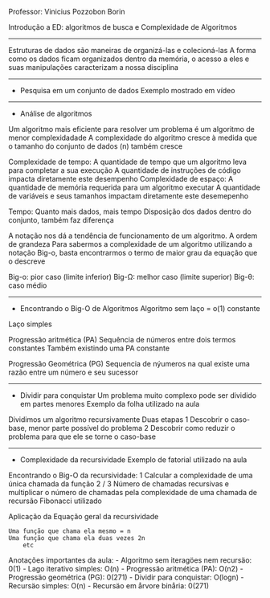 Professor: Vinicius Pozzobon Borin

Introdução a ED: algoritmos de busca e Complexidade de Algoritmos

---

Estruturas de dados são maneiras de organizá-las e colecioná-las
A forma como os dados ficam organizados dentro da memória, o acesso a eles e suas manipulações caracterizam a nossa disciplina

---

- Pesquisa em um conjunto de dados
    Exemplo mostrado em vídeo

---

- Análise de algoritmos

Um algoritmo mais eficiente para resolver um problema é um algoritmo de menor complexidadade
A complexidade do algoritmo cresce à medida que o tamanho do conjunto de dados (n) também cresce

Complexidade de tempo:
    A quantidade de tempo que um algoritmo leva para completar a sua execução
        A quantidade de instruções de código impacta diretamente este desempenho
Complexidade de espaço:
    A quantidade de memória requerida para um algoritmo executar
        A quantidade de variáveis e seus tamanhos impactam diretamente este desemepenho

Tempo: 
    Quanto mais dados, mais tempo
    Disposição dos dados dentro do conjunto, também faz diferença

A notação nos dá a tendência de funcionamento de um algoritmo. A ordem de grandeza
Para sabermos a complexidade de um algoritmo utilizando a notação Big-o, basta encontrarmos o termo de maior grau da equação que o descreve

Big-o: pior caso (limite inferior)
Big-Ω: melhor caso (limite superior)
Big-θ: caso médio

---

- Encontrando o Big-O de Algoritmos
Algoritmo sem laço = o(1) constante

Laço simples

Progressão aritmética (PA)
    Sequência de números entre dois termos constantes
Também existindo uma PA constante

Progressão Geométrica (PG)
    Sequencia de nýumeros na qual existe uma razão entre um número e seu sucessor

---

- Dividir para conquistar
    Um problema muito complexo pode ser dividido em partes menores
        Exemplo da folha utilizado na aula

Dividimos um algoritmo recursivamente
    Duas etapas
        1 Descobrir o caso-base, menor parte possível do problema
        2 Descobrir como reduzir o problema para que ele se torne o caso-base

---

- Complexidade da recursividade
    Exemplo de fatorial utilizado na aula

Encontrando o Big-O da recursividade:
    1 Calcular a complexidade de uma única chamada da função
    2 / 3 Número de chamadas recursivas e multiplicar o número de chamadas pela complexidade de uma chamada de recursão
 Fibonacci utilizado

 Aplicação da Equação geral da recursividade

    Uma função que chama ela mesmo = n
    Uma função que chama ela duas vezes 2n
        etc
    
Anotações importantes da aula:
    - Algoritmo sem iteragöes nem recursäo: 0(1)
    - Lago iterativo simples: O(n)
    - Progressäo aritmética (PA): O(n2)
    - Progressäo geométrica (PG): 0(271)
    - Dividir para conquistar: O(logn)
    - Recursäo simples: O(n)
    - Recursäo em årvore binåria: 0(271)
